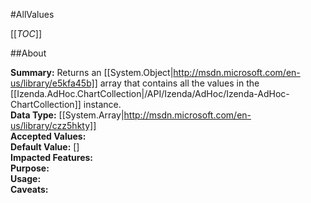 #AllValues

[[_TOC_]]

##About

**Summary:** Returns an [[System.Object|http://msdn.microsoft.com/en-us/library/e5kfa45b]] array that contains all the values  in the [[Izenda.AdHoc.ChartCollection|/API/Izenda/AdHoc/Izenda-AdHoc-ChartCollection]] instance.  
**Data Type:** [[System.Array|http://msdn.microsoft.com/en-us/library/czz5hkty]]  
**Accepted Values:**   
**Default Value:** []  
**Impacted Features:**   
**Purpose:**   
**Usage:**   
**Caveats:**   

